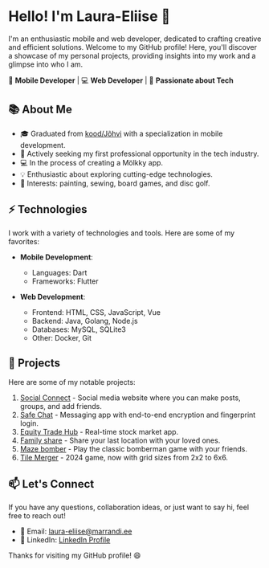 # Hello! I'm Laura-Eliise 👋

I'm an enthusiastic mobile and web developer, dedicated to crafting creative and efficient solutions. Welcome to my GitHub profile! Here, you'll discover a showcase of my personal projects, providing insights into my work and a glimpse into who I am.

📱 **Mobile Developer** | 💻 **Web Developer** | 🚀 **Passionate about Tech**

## 📚 About Me

- 🎓 Graduated from [kood/Jõhvi](https://kood.tech/) with a specialization in mobile development.
- 💼 Actively seeking my first professional opportunity in the tech industry.
- 💻 In the process of creating a Mölkky app.
- 💡 Enthusiastic about exploring cutting-edge technologies.
- 🌟 Interests: painting, sewing, board games, and disc golf.

## ⚡️ Technologies

I work with a variety of technologies and tools. Here are some of my favorites:

- **Mobile Development**: 
  - Languages: Dart
  - Frameworks: Flutter

- **Web Development**: 
  - Frontend: HTML, CSS, JavaScript, Vue
  - Backend: Java, Golang, Node.js
  - Databases: MySQL, SQLite3
  - Other: Docker, Git

## 🌟 Projects

Here are some of my notable projects:

1. [Social Connect](https://github.com/Laura-Eliise/social-connect) - Social media website where you can make posts, groups, and add friends.
2. [Safe Chat](https://github.com/Laura-Eliise/safe-chat) - Messaging app with end-to-end encryption and fingerprint login.
3. [Equity Trade Hub](https://github.com/Laura-Eliise/equi-trade-hub) - Real-time stock market app.
4. [Family share](https://github.com/Laura-Eliise/family-share) - Share your last location with your loved ones.
2. [Maze bomber](https://github.com/Laura-Eliise/maze-bomber) - Play the classic bomberman game with your friends.
3. [Tile Merger](https://github.com/Laura-Eliise/tile-merger) - 2024 game, now with grid sizes from 2x2 to 6x6.

## 📫 Let's Connect

If you have any questions, collaboration ideas, or just want to say hi, feel free to reach out!

- 📧 Email: laura-eliise@marrandi.ee
- 💼 LinkedIn: [LinkedIn Profile](https://www.linkedin.com/in/laura-eliise/)

Thanks for visiting my GitHub profile! 😄
